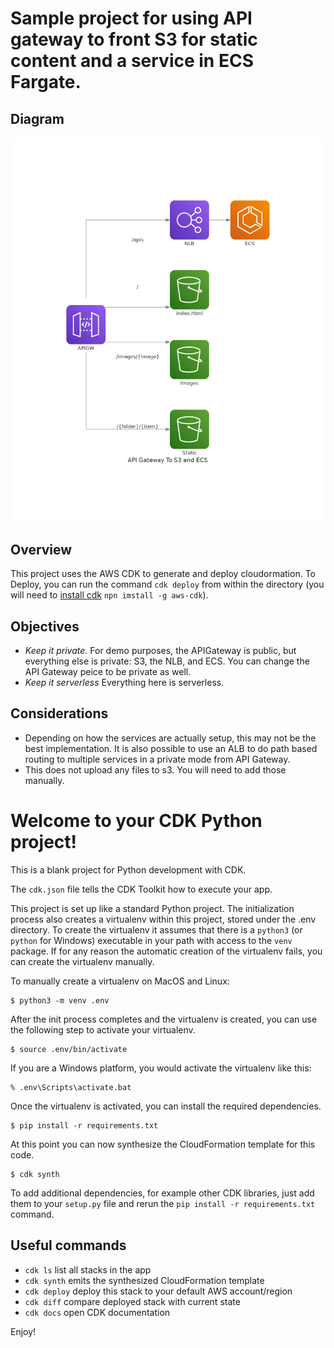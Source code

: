 # Sample project for using API gateway to front S3 for static content and a service in ECS Fargate.

## Diagram
![Diagram](diagram/api_gateway_to_s3_and_ecs.png)

## Overview

This project uses the AWS CDK to generate and deploy cloudormation. To Deploy, you can run the command `cdk deploy` from within the directory (you will need to [install cdk](https://docs.aws.amazon.com/cdk/latest/guide/getting_started.html) `npn imstall -g aws-cdk`). 

## Objectives
- *Keep it private.* For demo purposes, the APIGateway is public, but everything else is private: S3, the NLB, and ECS. You can change the API Gateway peice to be private as well. 
- *Keep it serverless*  Everything here is serverless. 

## Considerations

- Depending on how the services are actually setup, this may not be the best implementation. It is also possible to use an ALB to do path based routing to multiple services in a private mode from API Gateway.
- This does not upload any files to s3. You will need to add those manually.  







# Welcome to your CDK Python project!

This is a blank project for Python development with CDK.

The `cdk.json` file tells the CDK Toolkit how to execute your app.

This project is set up like a standard Python project.  The initialization
process also creates a virtualenv within this project, stored under the .env
directory.  To create the virtualenv it assumes that there is a `python3`
(or `python` for Windows) executable in your path with access to the `venv`
package. If for any reason the automatic creation of the virtualenv fails,
you can create the virtualenv manually.

To manually create a virtualenv on MacOS and Linux:

```
$ python3 -m venv .env
```

After the init process completes and the virtualenv is created, you can use the following
step to activate your virtualenv.

```
$ source .env/bin/activate
```

If you are a Windows platform, you would activate the virtualenv like this:

```
% .env\Scripts\activate.bat
```

Once the virtualenv is activated, you can install the required dependencies.

```
$ pip install -r requirements.txt
```

At this point you can now synthesize the CloudFormation template for this code.

```
$ cdk synth
```

To add additional dependencies, for example other CDK libraries, just add
them to your `setup.py` file and rerun the `pip install -r requirements.txt`
command.

## Useful commands

 * `cdk ls`          list all stacks in the app
 * `cdk synth`       emits the synthesized CloudFormation template
 * `cdk deploy`      deploy this stack to your default AWS account/region
 * `cdk diff`        compare deployed stack with current state
 * `cdk docs`        open CDK documentation

Enjoy!
